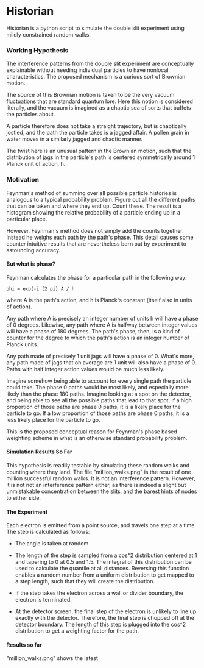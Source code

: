 # Historian

Historian is a python script to simulate the double slit experiment using mildly constrained random walks.


### Working Hypothesis

The interference patterns from the double slit experiment are conceptually explainable without needing individual particles to have nonlocal characteristics.  The proposed mechanism is a curious sort of Brownian motion.  

The source of this Brownian motion is taken to be the very vacuum fluctuations that are standard quantum lore.  Here this notion is considered literally, and the vacuum is imagined as a chaotic sea of sorts that buffets the particles about.

A particle therefore does not take a straight trajectory, but is chaotically jostled, and the path the particle takes is a jagged affair.  A pollen grain in water moves in a similarly jagged and chaotic manner.  

The twist here is an unusual pattern in the Brownian motion, such that the distribution of jags in the particle's path is centered symmetrically around 1 Planck unit of action, h.


### Motivation

Feynman's method of summing over all possible particle histories is analogous to a typical probability problem.  Figure out all the different paths that can be taken and where they end up.  Count these.  The result is a histogram showing the relative probability of a particle ending up in a particular place.

However, Feynman's method does not simply add the counts together. Instead he weighs each path by the path's phase.  This detail causes some counter intuitive results that are nevertheless born out by experiment to astounding accuracy.


#### But what is phase?

Feynman calculates the phase for a particular path in the following way:

```buildoutcfg
phi = exp(-i (2 pi) A / h
```

where A is the path's action, and h is Planck's constant (itself also in units of action).

Any path where A is precisely an integer number of units h will have a phase of 0 degrees.  Likewise, any path where A is halfway between integer values will have a phase of 180 degrees.  The path's phase, then, is a kind of counter for the degree to which the path's action is an integer number of Planck units.

Any path made of precisely 1 unit jags will have a phase of 0.  What's more, any path made of jags that on average are 1 unit will also have a phase of 0.  Paths with half integer action values would be much less likely.

Imagine somehow being able to account for every single path the particle could take.  The phase 0 paths would be most likely, and especially more likely than the phase 180 paths.  Imagine looking at a spot on the detector, and being able to see all the possible paths that lead to that spot.  If a high proportion of those paths are phase 0 paths, it is a likely place for the particle to go.  If a low proportion of those paths are phase 0 paths, it is a less likely place for the particle to go.

This is the proposed conceptual reason for Feynman's phase based weighting scheme in what is an otherwise standard probability problem.  


#### Simulation Results So Far

This hypothesis is readily testable by simulating these random walks and counting where they land.  The file "million_walks.png" is the result of one million successful random walks.  It is not an interference pattern.  However, it is not not an interference pattern either, as there is indeed a slight but unmistakable concentration between the slits, and the barest hints of nodes to either side. 


#### The Experiment

Each electron is emitted from a point source, and travels one step at a time.  The step is calculated as follows:

- The angle is taken at random

- The length of the step is sampled from a cos^2 distribution centered at 1 and tapering to 0 at 0.5 and 1.5.  The integral of this distribution can be used to calculate the quantile at all distances.  Reversing this function enables a random number from a uniform distribution to get mapped to a step length, such that they will create the distribution.

- If the step takes the electron across a wall or divider boundary, the electron is terminated. 

- At the detector screen, the final step of the electron is unlikely to line up exactly with the detector.  Therefore, the final step is chopped off at the detector boundary.  The length of this step is plugged into the cos^2 distribution to get a weighting factor for the path. 

#### Results so far

"million_walks.png" shows the latest 
